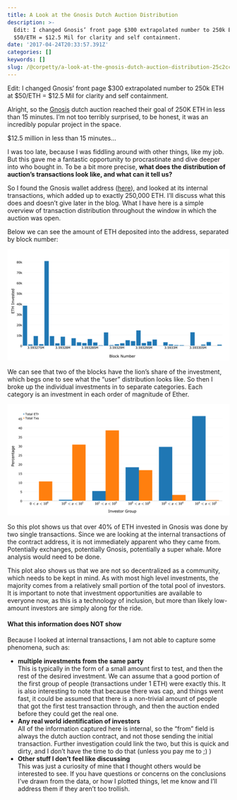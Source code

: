 ```yaml
---
title: A Look at the Gnosis Dutch Auction Distribution
description: >-
  Edit: I changed Gnosis’ front page $300 extrapolated number to 250k ETH at
  $50/ETH = $12.5 Mil for clarity and self containment.
date: '2017-04-24T20:33:57.391Z'
categories: []
keywords: []
slug: /@corpetty/a-look-at-the-gnosis-dutch-auction-distribution-25c2ccac2d9d
---
```


Edit: I changed Gnosis’ front page $300 extrapolated number to 250k ETH at $50/ETH = $12.5 Mil for clarity and self containment.

Alright, so the [Gnosis](https://medium.com/u/e7281ad70ea) dutch auction reached their goal of 250K ETH in less than 15 minutes. I’m not too terribly surprised, to be honest, it was an incredibly popular project in the space.

$12.5 million in less than 15 minutes…

I was too late, because I was fiddling around with other things, like my job. But this gave me a fantastic opportunity to procrastinate and dive deeper into who bought in. To be a bit more precise, **what does the distribution of auction’s transactions look like, and what can it tell us?**

So I found the Gnosis wallet address ([here](https://etherscan.io/address/0x851b7f3ab81bd8df354f0d7640efcd7288553419)), and looked at its internal transactions, which added up to exactly 250,000 ETH. I’ll discuss what this does and doesn’t give later in the blog. What I have here is a simple overview of transaction distribution throughout the window in which the auction was open.

Below we can see the amount of ETH deposited into the address, separated by block number:

![](/images/medium/1__VpswyzybZfYFf__fOwQt__VA.png)

We can see that two of the blocks have the lion’s share of the investment, which begs one to see what the “user” distribution looks like. So then I broke up the individual investments in to separate categories. Each category is an investment in each order of magnitude of Ether.

![](/images/medium/1__Dt0LI3Sw8OYe1Hhbom0eow.png)

So this plot shows us that over 40% of ETH invested in Gnosis was done by two single transactions. Since we are looking at the internal transactions of the contract address, it is not immediately apparent who they came from. Potentially exchanges, potentially Gnosis, potentially a super whale. More analysis would need to be done.

This plot also shows us that we are not so decentralized as a community, which needs to be kept in mind. As with most high level investments, the majority comes from a relatively small portion of the total pool of investors. It is important to note that investment opportunities are available to everyone now, as this is a technology of inclusion, but more than likely low-amount investors are simply along for the ride.

#### What this information does NOT show

Because I looked at internal transactions, I am not able to capture some phenomena, such as:

*   **multiple investments from the same party**  
    This is typically in the form of a small amount first to test, and then the rest of the desired investment. We can assume that a good portion of the first group of people (transactions under 1 ETH) were exactly this. It is also interesting to note that because there was cap, and things went fast, it could be assumed that there is a non-trivial amount of people that got the first test transaction through, and then the auction ended before they could get the real one.
*   **Any real world identification of investors**  
    All of the information captured here is internal, so the “from” field is always the dutch auction contract, and not those sending the initial transaction. Further investigation could link the two, but this is quick and dirty, and I don’t have the time to do that (unless you pay me to ;) )
*   **Other stuff I don’t feel like discussing**  
    This was just a curiosity of mine that I thought others would be interested to see. If you have questions or concerns on the conclusions I’ve drawn from the data, or how I plotted things, let me know and I’ll address them if they aren’t too trollish.